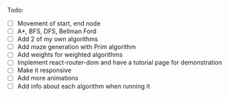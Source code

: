 Todo:

- [ ] Movement of start, end node
- [ ] A\*, BFS, DFS, Bellman Ford
- [ ] Add 2 of my own algorithms
- [ ] Add maze generation with Prim algorithm
- [ ] Add weights for weighted algorithms
- [ ] Implement react-router-dom and have a tutorial page for demonstration
- [ ] Make it responsive
- [ ] Add more animations
- [ ] Add info about each algorithm when running it
